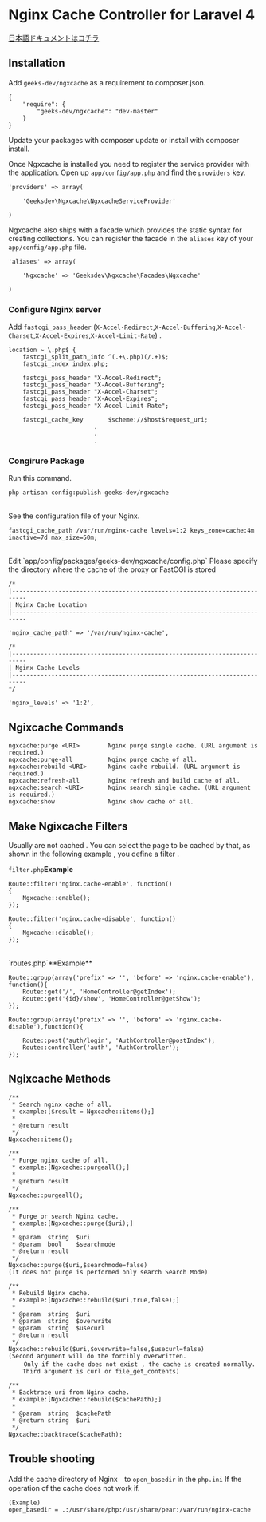 # Nginx Cache Controller for Laravel 4

[日本語ドキュメントはコチラ](http://www.geeks-dev.com/laravel%E3%81%A7nginx%E3%81%AE%E3%82%AD%E3%83%A3%E3%83%83%E3%82%B7%E3%83%A5%E3%82%92%E5%88%B6%E5%BE%A1%E3%81%99%E3%82%8Bngxcache/)

## Installation

Add `geeks-dev/ngxcache` as a requirement to composer.json.

	{
		"require": {
			"geeks-dev/ngxcache": "dev-master"
		}
	}

Update your packages with composer update or install with composer install.

Once Ngxcache is installed you need to register the service provider with the application. Open up `app/config/app.php` and find the `providers` key.

	'providers' => array(

		'Geeksdev\Ngxcache\NgxcacheServiceProvider'

	)

Ngxcache also ships with a facade which provides the static syntax for creating collections. You can register the facade in the `aliases` key of your `app/config/app.php` file.

	'aliases' => array(

		'Ngxcache' => 'Geeksdev\Ngxcache\Facades\Ngxcache'

	)

### Configure Nginx server

Add `fastcgi_pass_header` (`X-Accel-Redirect`,`X-Accel-Buffering`,`X-Accel-Charset`,`X-Accel-Expires`,`X-Accel-Limit-Rate`) .

	location ~ \.php$ {
		fastcgi_split_path_info ^(.+\.php)(/.+)$;
		fastcgi_index index.php;

		fastcgi_pass_header "X-Accel-Redirect";
		fastcgi_pass_header "X-Accel-Buffering";
		fastcgi_pass_header "X-Accel-Charset";
		fastcgi_pass_header "X-Accel-Expires";
		fastcgi_pass_header "X-Accel-Limit-Rate";

		fastcgi_cache_key       $scheme://$host$request_uri;
							.
							.
							.

### Congirure Package

Run this command. 

	php artisan config:publish geeks-dev/ngxcache

<br />
See the configuration file of your Nginx.

	fastcgi_cache_path /var/run/nginx-cache levels=1:2 keys_zone=cache:4m inactive=7d max_size=50m;

<br />
Edit `app/config/packages/geeks-dev/ngxcache/config.php`
Please specify the directory where the cache of the proxy or FastCGI is stored
	
	/*
	|--------------------------------------------------------------------------
	| Nginx Cache Location
	|--------------------------------------------------------------------------

	'nginx_cache_path' => '/var/run/nginx-cache',

	/*
	|--------------------------------------------------------------------------
	| Nginx Cache Levels
	|--------------------------------------------------------------------------
	*/

	'nginx_levels' => '1:2',

## Ngixcache Commands

	ngxcache:purge <URI>        Nginx purge single cache. (URL argument is required.)
	ngxcache:purge-all          Nginx purge cache of all.
	ngxcache:rebuild <URI>      Nginx cache rebuild. (URL argument is required.)
	ngxcache:refresh-all        Nginx refresh and build cache of all.
	ngxcache:search <URI>       Nginx search single cache. (URL argument is required.)
	ngxcache:show               Nginx show cache of all.


## Make Ngixcache Filters

Usually are not cached .  You can select the page to be cached by that, as shown in the following example , you define a filter .

`filter.php`**Example**

	Route::filter('nginx.cache-enable', function()
	{
		Ngxcache::enable();
	});

	Route::filter('nginx.cache-disable', function()
	{
		Ngxcache::disable();
	});

<br >
`routes.php`**Example**

	Route::group(array('prefix' => '', 'before' => 'nginx.cache-enable'), function(){
		Route::get('/', 'HomeController@getIndex');
		Route::get('{id}/show', 'HomeController@getShow');
	});

	Route::group(array('prefix' => '', 'before' => 'nginx.cache-disable'),function(){

		Route::post('auth/login', 'AuthController@postIndex');
		Route::controller('auth', 'AuthController');
	});


## Ngixcache Methods

	/**
	 * Search nginx cache of all.
	 * example:[$result = Ngxcache::items();]
	 *
	 * @return result
	 */
	Ngxcache::items();

	/**
	 * Purge nginx cache of all.
	 * example:[Ngxcache::purgeall();]
	 *
	 * @return result
	 */
	Ngxcache::purgeall();
	
	/**
	 * Purge or search Nginx cache.
	 * example:[Ngxcache::purge($uri);]
	 *
	 * @param  string  $uri
	 * @param  bool    $searchmode
	 * @return result
	 */
	Ngxcache::purge($uri,$searchmode=false)
	(It does not purge is performed only search Search Mode)

	/**
	 * Rebuild Nginx cache.
	 * example:[Ngxcache::rebuild($uri,true,false);]
	 *
	 * @param  string  $uri
	 * @param  string  $overwrite
	 * @param  string  $usecurl
	 * @return result
	 */
	Ngxcache::rebuild($uri,$overwrite=false,$usecurl=false)
	(Second argument will do the forcibly overwritten.
	 　　Only if the cache does not exist , the cache is created normally.
	 	Third argument is curl or file_get_contents)

	/**
	 * Backtrace uri from Nginx cache.
	 * example:[Ngxcache::rebuild($cachePath);]
	 *
	 * @param  string  $cachePath
	 * @return string  $uri
	 */
	Ngxcache::backtrace($cachePath);


## Trouble shooting

Add the cache directory of Nginx　to `open_basedir` in the `php.ini` If the operation of the cache does not work if.

	(Example)
	open_basedir = .:/usr/share/php:/usr/share/pear:/var/run/nginx-cache


